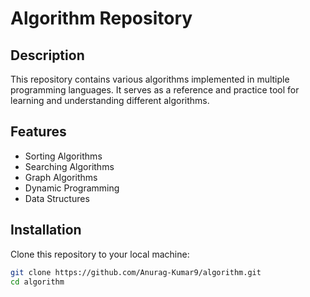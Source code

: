 # Algorithm Repository

## Description

This repository contains various algorithms implemented in multiple programming languages. It serves as a reference and practice tool for learning and understanding different algorithms.

## Features

- Sorting Algorithms
- Searching Algorithms
- Graph Algorithms
- Dynamic Programming
- Data Structures

## Installation

Clone this repository to your local machine:

```bash
git clone https://github.com/Anurag-Kumar9/algorithm.git
cd algorithm
